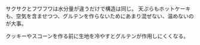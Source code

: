 サクサクとフワフワは水分量が違うだけで構造は同じ。
天ぷらもホットケーキも、空気を含ませつつ、グルテンを作らないためにあまり混ぜない、温めないのが大事。

クッキーやスコーンを作る前に生地を冷やすとグルテンが作用しにくくなる。
